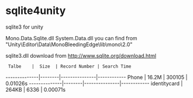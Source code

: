 # sqlite4unity
sqlite3 for unity


Mono.Data.Sqlite.dll
System.Data.dll you can find from "Unity\Editor\Data\MonoBleedingEdge\lib\mono\2.0"

sqlite3.dll download from http://www.sqlite.org/download.html


     Talbe 	  |  Size  | Record Number | Search Time
--------------|--------|---------------|------------
Phone 		  |  16.2M |    300105     |  0.01026s
--------------|--------|---------------|------------
identitycard  |  264KB |     6336      |  0.00071s